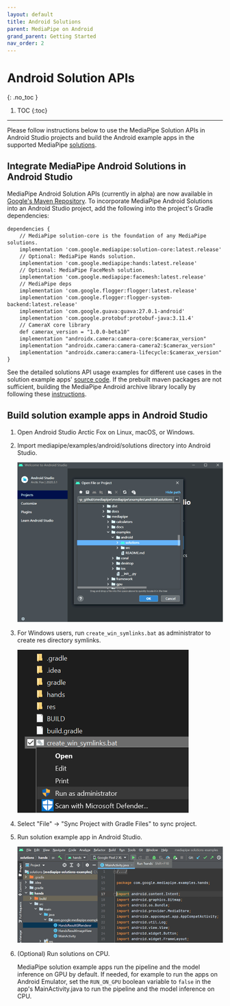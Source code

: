```yaml
---
layout: default
title: Android Solutions
parent: MediaPipe on Android
grand_parent: Getting Started
nav_order: 2
---
```


# Android Solution APIs
{: .no_toc }

1. TOC
{:toc}
---

Please follow instructions below to use the MediaPipe Solution APIs in Android
Studio projects and build the Android example apps in the supported MediaPipe
[solutions](../solutions/solutions.md).

## Integrate MediaPipe Android Solutions in Android Studio

MediaPipe Android Solution APIs (currently in alpha) are now available in
[Google's Maven Repository](https://maven.google.com/web/index.html?#com.google.mediapipe).
To incorporate MediaPipe Android Solutions into an Android Studio project, add
the following into the project's Gradle dependencies:

```
dependencies {
    // MediaPipe solution-core is the foundation of any MediaPipe solutions.
    implementation 'com.google.mediapipe:solution-core:latest.release'
    // Optional: MediaPipe Hands solution.
    implementation 'com.google.mediapipe:hands:latest.release'
    // Optional: MediaPipe FaceMesh solution.
    implementation 'com.google.mediapipe:facemesh:latest.release'
    // MediaPipe deps
    implementation 'com.google.flogger:flogger:latest.release'
    implementation 'com.google.flogger:flogger-system-backend:latest.release'
    implementation 'com.google.guava:guava:27.0.1-android'
    implementation 'com.google.protobuf:protobuf-java:3.11.4'
    // CameraX core library
    def camerax_version = "1.0.0-beta10"
    implementation "androidx.camera:camera-core:$camerax_version"
    implementation "androidx.camera:camera-camera2:$camerax_version"
    implementation "androidx.camera:camera-lifecycle:$camerax_version"
}
```

See the detailed solutions API usage examples for different use cases in the
solution example apps'
[source code](https://github.com/google/mediapipe/tree/master/mediapipe/examples/android/solutions).
If the prebuilt maven packages are not sufficient, building the MediaPipe
Android archive library locally by following these
[instructions](./android_archive_library.md).

## Build solution example apps in Android Studio

1.  Open Android Studio Arctic Fox on Linux, macOS, or Windows.

2.  Import mediapipe/examples/android/solutions directory into Android Studio.

    ![Screenshot](../images/import_mp_android_studio_project.png)

3.  For Windows users, run `create_win_symlinks.bat` as administrator to create
    res directory symlinks.

    ![Screenshot](../images/run_create_win_symlinks.png)

4.  Select "File" -> "Sync Project with Gradle Files" to sync project.

5.  Run solution example app in Android Studio.

    ![Screenshot](../images/run_android_solution_app.png)

6.  (Optional) Run solutions on CPU.

    MediaPipe solution example apps run the pipeline and the model inference on
    GPU by default. If needed, for example to run the apps on Android Emulator,
    set the `RUN_ON_GPU` boolean variable to `false` in the app's
    MainActivity.java to run the pipeline and the model inference on CPU.
